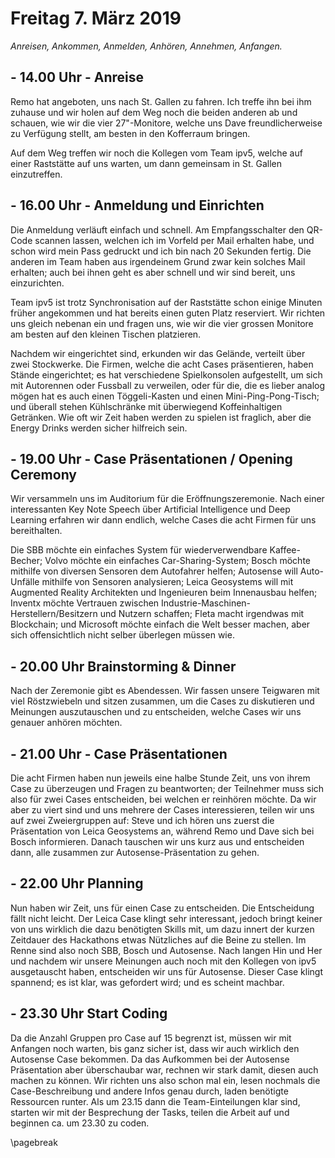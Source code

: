 # Freitag 7. März 2019

*Anreisen, Ankommen, Anmelden, Anhören, Annehmen, Anfangen.*

## - 14.00 Uhr - Anreise

Remo hat angeboten, uns nach St. Gallen zu fahren. Ich treffe ihn bei ihm zuhause und wir holen auf dem Weg noch die beiden anderen ab und schauen, wie wir die vier 27"-Monitore, welche uns Dave freundlicherweise zu Verfügung stellt, am besten in den Kofferraum bringen.

Auf dem Weg treffen wir noch die Kollegen vom Team ipv5, welche auf einer Raststätte auf uns warten, um dann gemeinsam in St. Gallen einzutreffen.

## - 16.00 Uhr - Anmeldung und Einrichten

Die Anmeldung verläuft einfach und schnell. Am Empfangsschalter den QR-Code scannen lassen, welchen ich im Vorfeld per Mail erhalten habe, und schon wird mein Pass gedruckt und ich bin nach 20 Sekunden fertig. Die anderen im Team haben aus irgendeinem Grund zwar kein solches Mail erhalten; auch bei ihnen geht es aber schnell und wir sind bereit, uns einzurichten.

Team ipv5 ist trotz Synchronisation auf der Raststätte schon einige Minuten früher angekommen und hat bereits einen guten Platz reserviert. Wir richten uns gleich nebenan ein und fragen uns, wie wir die vier grossen Monitore am besten auf den kleinen Tischen platzieren.

Nachdem wir eingerichtet sind, erkunden wir das Gelände, verteilt über zwei Stockwerke. Die Firmen, welche die acht Cases präsentieren, haben Stände eingerichtet; es hat verschiedene Spielkonsolen aufgestellt, um sich mit Autorennen oder Fussball zu verweilen, oder für die, die es lieber analog mögen hat es auch einen Töggeli-Kasten und einen Mini-Ping-Pong-Tisch; und überall stehen Kühlschränke mit überwiegend Koffeinhaltigen Getränken. Wie oft wir Zeit haben werden zu spielen ist fraglich, aber die Energy Drinks werden sicher hilfreich sein.

## - 19.00 Uhr - Case Präsentationen / Opening Ceremony

Wir versammeln uns im Auditorium für die Eröffnungszeremonie. Nach einer interessanten Key Note Speech über Artificial Intelligence und Deep Learning erfahren wir dann endlich, welche Cases die acht Firmen für uns bereithalten.

Die SBB möchte ein einfaches System für wiederverwendbare Kaffee-Becher; Volvo möchte ein einfaches Car-Sharing-System; Bosch möchte mithilfe von diversen Sensoren dem Autofahrer helfen; Autosense will Auto-Unfälle mithilfe von Sensoren analysieren; Leica Geosystems will mit Augmented Reality Architekten und Ingenieuren beim Innenausbau helfen; Inventx möchte Vertrauen zwischen Industrie-Maschinen-Herstellern/Besitzern und Nutzern schaffen; Fleta macht irgendwas mit Blockchain; und Microsoft möchte einfach die Welt besser machen, aber sich offensichtlich nicht selber überlegen müssen wie.

## - 20.00 Uhr Brainstorming & Dinner

Nach der Zeremonie gibt es Abendessen. Wir fassen unsere Teigwaren mit viel Röstzwiebeln und sitzen zusammen, um die Cases zu diskutieren und Meinungen auszutauschen und zu entscheiden, welche Cases wir uns genauer anhören möchten.

## - 21.00 Uhr - Case Präsentationen

Die acht Firmen haben nun jeweils eine halbe Stunde Zeit, uns von ihrem Case zu überzeugen und Fragen zu beantworten; der Teilnehmer muss sich also für zwei Cases entscheiden, bei welchen er reinhören möchte. Da wir aber zu viert sind und uns mehrere der Cases interessieren, teilen wir uns auf zwei Zweiergruppen auf: Steve und ich hören uns zuerst die Präsentation von Leica Geosystems an, während Remo und Dave sich bei Bosch informieren. Danach tauschen wir uns kurz aus und entscheiden dann, alle zusammen zur Autosense-Präsentation zu gehen.

## - 22.00 Uhr Planning

Nun haben wir Zeit, uns für einen Case zu entscheiden. Die Entscheidung fällt nicht leicht. Der Leica Case klingt sehr interessant, jedoch bringt keiner von uns wirklich die dazu benötigten Skills mit, um dazu innert der kurzen Zeitdauer des Hackathons etwas Nützliches auf die Beine zu stellen. Im Renne sind also noch SBB, Bosch und Autosense. Nach langen Hin und Her und nachdem wir unsere Meinungen auch noch mit den Kollegen von ipv5 ausgetauscht haben, entscheiden wir uns für Autosense. Dieser Case klingt spannend; es ist klar, was gefordert wird; und es scheint machbar.

## - 23.30 Uhr Start Coding

Da die Anzahl Gruppen pro Case auf 15 begrenzt ist, müssen wir mit Anfangen noch warten, bis ganz sicher ist, dass wir auch wirklich den Autosense Case bekommen. Da das Aufkommen bei der Autosense Präsentation aber überschaubar war, rechnen wir stark damit, diesen auch machen zu können. Wir richten uns also schon mal ein, lesen nochmals die Case-Beschreibung und andere Infos genau durch, laden benötigte Ressourcen runter. Als um 23.15 dann die Team-Einteilungen klar sind, starten wir mit der Besprechung der Tasks, teilen die Arbeit auf und beginnen ca. um 23.30 zu coden.

\pagebreak

